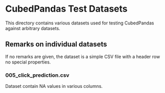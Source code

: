 # CubedPandas Test Datasets

This directory contains various datasets used for testing CubedPandas against arbitrary datasets.

## Remarks on individual datasets

If no remarks are given, the dataset is a simple CSV file with a header row no special properties.

### 005_click_prediction.csv

Dataset contain NA values in various columns.



